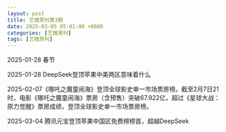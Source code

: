 ```yaml
---
layout: post
title: 艺搜周刊第3期
date: 2025-03-05 05:01:00 +0800
categories: [艺搜周刊]
tags: [艺搜周刊]
---
```


2025-01-28 春节

2025-01-28 DeepSeek登顶苹果中美两区意味着什么

2025-02-07《哪吒之魔童闹海》登顶全球影史单一市场票房榜。截至2月7日21时，电影《哪吒之魔童闹海》票房（含预售）突破67.922亿，超过《星球大战：原力觉醒》票房成绩，登顶全球影史单一市场票房榜。

2025-03-04 腾讯元宝登顶苹果中国区免费榜榜首，超越DeepSeek